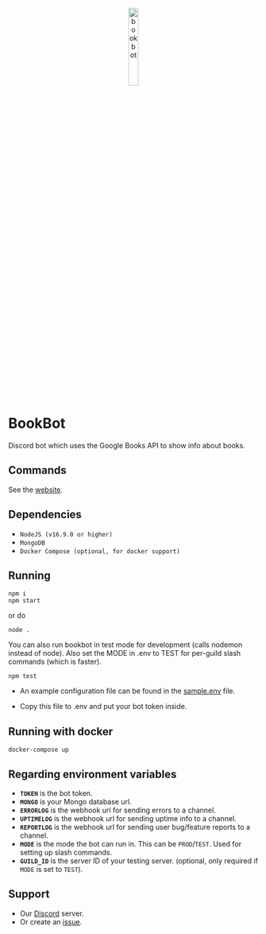 <p align=center>
	<img src="https://media.discordapp.net/attachments/948141108402225184/948890934840528937/Untitled_design.png" alt=bookbot height=20% width=20%>
</p>

# BookBot

Discord bot which uses the Google Books API to show info about books.

## Commands

See the [website](https://rv178.github.io/bookbot/).

## Dependencies

-   `NodeJS (v16.9.0 or higher)`
-   `MongoDB`
-   `Docker Compose (optional, for docker support)`

## Running

```
npm i
npm start
```

or do

```
node .
```

You can also run bookbot in test mode for development (calls nodemon instead of node). Also set the MODE in .env to TEST for per-guild slash commands (which is faster).

```
npm test
```

-   An example configuration file can be found in the [sample.env](./sample.env) file.

-   Copy this file to .env and put your bot token inside.

## Running with docker

```
docker-compose up
```

## Regarding environment variables

-   **`TOKEN`** is the bot token.
-   **`MONGO`** is your Mongo database url.
-   **`ERRORLOG`** is the webhook url for sending errors to a channel.
-   **`UPTIMELOG`** is the webhook url for sending uptime info to a channel.
-   **`REPORTLOG`** is the webhook url for sending user bug/feature reports to a channel.
-   **`MODE`** is the mode the bot can run in. This can be `PROD`/`TEST`. Used for setting up slash commands.
-   **`GUILD_ID`** is the server ID of your testing server. (optional, only required if `MODE` is set to `TEST`).

## Support

-   Our [Discord](https://discord.gg/zxrrTEDkMg) server.
-   Or create an [issue](https://github.com/rv178/bookbot/issues/new/choose).
